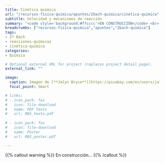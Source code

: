```yaml
---
title: Cinética química
url: "/recursos-fisica-quimica/apuntes/2bach-quimica/cinetica-quimica"
subtitle: Velocidad y mecanismos de reacción
summary: "<code style='background:#ffcccc'>EN CONSTRUCCIÓN</code> <br> Velocidad de reacción. Ecuaciones cinéticas. Orden de reacción. Mecanismos de reacción."
breadcrumbs: ["recursos-fisica-quimica","apuntes","2bach-quimica"]
tags:
- 2º Bach
- reacciones-químicas
- cinética-química
categories:
- Química

# Optional external URL for project (replaces project detail page).
external_link: ""

image:
  caption: Imagen de [**Jalyn Bryce**](https://pixabay.com/es/users/jalynbryce-5426636/) en [Pixabay](https://pixabay.com/es/)
  focal_point: Smart

# links:
# - icon_pack: fas
#   icon: file-download
#   name: PDF Texto
#   url: MAS_texto.pdf
  
# - icon_pack: fas
#   icon: file-download
#   name: Póster
#   url: MAS_poster.pdf

---
```


{{% callout warning %}}
En construcción...
{{% /callout %}}